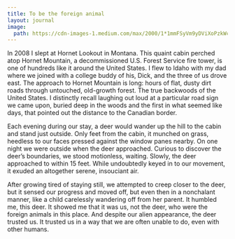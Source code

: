 ```yaml
---
title: To be the foreign animal
layout: journal
image:
  path: https://cdn-images-1.medium.com/max/2000/1*1mmFSyVm9yDViXoPzkWcJg.png
---
```


In 2008 I slept at Hornet Lookout in Montana. This quaint cabin perched atop
Hornet Mountain, a decommissioned U.S. Forest Service fire tower, is one of
hundreds like it around the United States. I flew to Idaho with my dad where we
joined with a college buddy of his, Dick, and the three of us drove east. The
approach to Hornet Mountain is long: hours of flat, dusty dirt roads through
untouched, old-growth forest. The true backwoods of the United States. I
distinctly recall laughing out loud at a particular road sign we came upon,
buried deep in the woods and the first in what seemed like days, that pointed
out the distance to the Canadian border.

Each evening during our stay, a deer would wander up the hill to the cabin and
stand just outside. Only feet from the cabin, it munched on grass, heedless to
our faces pressed against the window panes nearby. On one night we were outside
when the deer approached. Curious to discover the deer’s boundaries, we stood
motionless, waiting. Slowly, the deer approached to within 15 feet. While
undoubtedly keyed in to our movement, it exuded an altogether serene, insouciant
air.

After growing tired of staying still, we attempted to creep closer to the deer,
but it sensed our progress and moved off, but even then in a nonchalant manner,
like a child carelessly wandering off from her parent. It humbled me, this deer.
It showed me that it was us, not the deer, who were the foreign animals in this
place. And despite our alien appearance, the deer trusted us. It trusted us in a
way that we are often unable to do, even with other humans.
